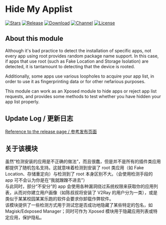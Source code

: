 # Hide My Applist

[![Stars](https://img.shields.io/github/stars/Dr-TSNG/Hide-My-Applist?label=Stars)](https://github.com/Dr-TSNG)
[![Release](https://img.shields.io/github/v/release/Dr-TSNG/Hide-My-Applist?label=Release)](https://github.com/Dr-TSNG/Hide-My-Applist/releases/latest)
[![Download](https://img.shields.io/github/downloads/Dr-TSNG/Hide-My-Applist/total)](https://github.com/Dr-TSNG/Hide-My-Applist/releases/latest)
[![Channel](https://img.shields.io/badge/Telegram-Channel-blue.svg?logo=telegram)](https://t.me/HideMyApplist)
[![License](https://img.shields.io/github/license/Dr-TSNG/Hide-My-Applist?label=License)](https://choosealicense.com/licenses/gpl-3.0/)

## About this module

Although it's bad practice to detect the installation of specific apps, not every app using root provides random package name support. In this case, if apps that use root (such as Fake Location and Storage Isolation) are detected, it is tantamount to detecting that the device is rooted.

Additionally, some apps use various loopholes to acquire your app list, in order to use it as fingerprinting data or for other nefarious purposes.

This module can work as an Xposed module to hide apps or reject app list requests, and provides some methods to test whether you have hidden your app list properly.

## Update Log / 更新日志
[Reference to the release page / 参考发布页面](https://github.com/Dr-TSNG/Hide-My-Applist/releases)  

## 关于该模块  
虽然“检测安装的应用是不正确的做法”，而且很蠢，但是并不是所有的插件类应用都提供了随机包名支持。这就意味着检测到安装了 root 类应用（如 Fake Location、存储重定向）与检测到了 root 本身区别不大。（会使用检测手段的 app 可不会认为你是在“我就蹭蹭不进去”）  
与此同时，部分“不安分”的 app 会使用各种漏洞绕过系统权限来获取你的应用列表，从而对你建立用户画像（如陈叔叔将安装了 V2Ray 的用户分为一类），或是类似于某某校园某某乐跑的软件会要求你卸载作弊软件。  
该模块提供了一些检测方式用于测试您是否成功地隐藏了某些特定的包名，如 Magisk/Edxposed Manager；同时可作为 Xposed 模块用于隐藏应用列表或特定应用，保护隐私。  
